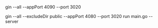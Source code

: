 gin --all --appPort 4090 --port 3020

gin --all --excludeDir public --appPort 4080 --port 3020 run main.go --server
